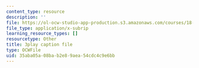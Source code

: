 ```yaml
---
content_type: resource
description: ''
file: https://ol-ocw-studio-app-production.s3.amazonaws.com/courses/18-065-matrix-methods-in-data-analysis-signal-processing-and-machine-learning-spring-2018/35aba05a08bab2e89aea54cdc4c9e6bb_wrEcHhoJxjM.srt
file_type: application/x-subrip
learning_resource_types: []
resourcetype: Other
title: 3play caption file
type: OCWFile
uid: 35aba05a-08ba-b2e8-9aea-54cdc4c9e6bb
---
```


